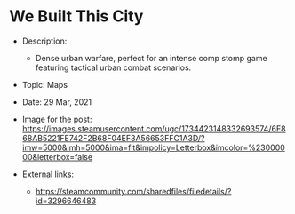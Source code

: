 # We Built This City

- Description:
    - Dense urban warfare, perfect for an intense comp stomp game featuring tactical urban combat scenarios.

- Topic: Maps

- Date: 29 Mar, 2021

- Image for the post: https://images.steamusercontent.com/ugc/1734423148332693574/6F868AB5221FE742F2B68F04EF3A56653FFC1A3D/?imw=5000&imh=5000&ima=fit&impolicy=Letterbox&imcolor=%23000000&letterbox=false

- External links: 
    - https://steamcommunity.com/sharedfiles/filedetails/?id=3296646483

